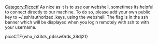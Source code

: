 [Category:Picoctf](/Category:Picoctf "wikilink") As nice as it is to use
our webshell, sometimes its helpful to connect directly to our machine.
To do so, please add your own public key to \~/.ssh/authorized_keys,
using the webshell. The flag is in the ssh banner which will be
displayed when you login remotely with ssh to with your username.

picoCTF{who_n33ds_p4ssw0rds_38dj21}